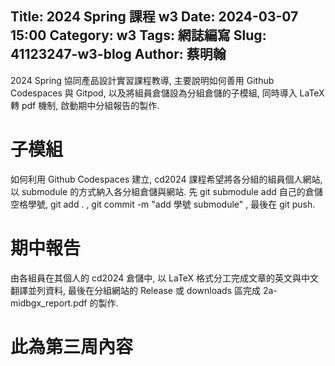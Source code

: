 Title: 2024 Spring 課程 w3
Date: 2024-03-07 15:00
Category: w3
Tags: 網誌編寫
Slug: 41123247-w3-blog
Author: 蔡明翰
---

2024 Spring 協同產品設計實習課程教導, 主要說明如何善用 Github Codespaces 與 Gitpod, 以及將組員倉儲設為分組倉儲的子模組, 同時導入 LaTeX 轉 pdf 機制, 啟動期中分組報告的製作.

<!-- PELICAN_END_SUMMARY -->

# 子模組
如何利用 Github Codespaces 建立, cd2024 課程希望將各分組的組員個人網站, 以 submodule 的方式納入各分組倉儲與網站. 先 git submodule add 自己的倉儲空格學號, git add . , git commit -m "add 學號 submodule" , 最後在 git push.
# 期中報告
由各組員在其個人的 cd2024 倉儲中, 以 LaTeX 格式分工完成文章的英文與中文翻譯並列資料, 最後在分組網站的 Release 或 downloads 區完成 2a-midbgx_report.pdf 的製作.
# 此為第三周內容
